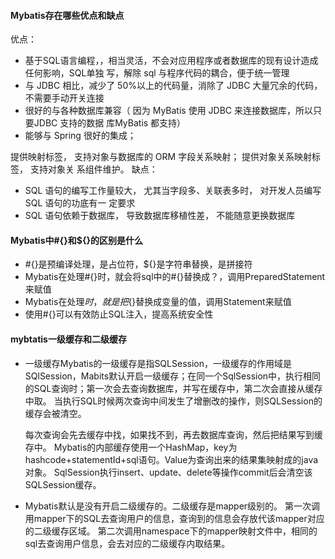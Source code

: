 #### Mybatis存在哪些优点和缺点

优点：

- 基于SQL语言编程，，相当灵活，不会对应⽤程序或者数据库的现有设计造成任何影响，SQL单独 写，解除 sql 与程序代码的耦合，便于统⼀管理
- 与 JDBC 相⽐，减少了 50%以上的代码量，消除了 JDBC ⼤量冗余的代码，不需要⼿动开关连接
- 很好的与各种数据库兼容（ 因为 MyBatis 使⽤ JDBC 来连接数据库，所以只要JDBC ⽀持的数据 库MyBatis 都⽀持）
- 能够与 Spring 很好的集成；

提供映射标签， ⽀持对象与数据库的 ORM 字段关系映射； 提供对象关系映射标签， ⽀持对象关 系组件维护。
 缺点：

- SQL 语句的编写⼯作量较⼤， 尤其当字段多、关联表多时， 对开发⼈员编写SQL 语句的功底有⼀ 定要求
- SQL 语句依赖于数据库， 导致数据库移植性差， 不能随意更换数据库



#### Mybatis中#{}和${}的区别是什么

- #{}是预编译处理，是占位符，${}是字符串替换，是拼接符
- Mybatis在处理#{}时，就会将sql中的#{}替换成？，调用PreparedStatement来赋值
- Mybatis在处理${}时，就是把${}替换成变量的值，调用Statement来赋值
- 使用#{}可以有效防止SQL注入，提高系统安全性



#### mybtatis一级缓存和二级缓存

- 一级缓存Mybatis的一级缓存是指SQLSession，一级缓存的作用域是SQlSession，Mabits默认开启一级缓存；在同一个SqlSession中，执行相同的SQL查询时；第一次会去查询数据库，并写在缓存中，第二次会直接从缓存中取。 当执行SQL时候两次查询中间发生了增删改的操作，则SQLSession的缓存会被清空。

  每次查询会先去缓存中找，如果找不到，再去数据库查询，然后把结果写到缓存中。 Mybatis的内部缓存使用一个HashMap，key为hashcode+statementId+sql语句。Value为查询出来的结果集映射成的java对象。 SqlSession执行insert、update、delete等操作commit后会清空该SQLSession缓存。

- Mybatis默认是没有开启二级缓存的。二级缓存是mapper级别的。 第一次调用mapper下的SQL去查询用户的信息，查询到的信息会存放代该mapper对应的二级缓存区域。 第二次调用namespace下的mapper映射文件中，相同的sql去查询用户信息，会去对应的二级缓存内取结果。

